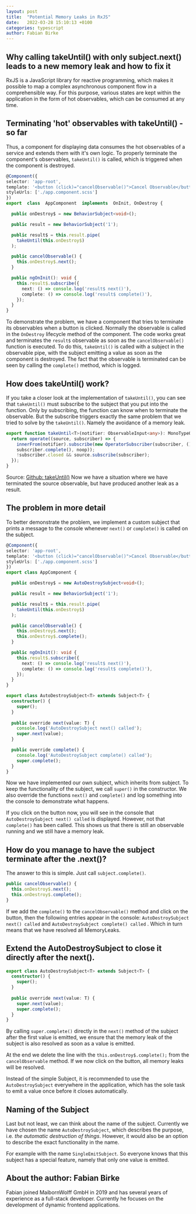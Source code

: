 ```yaml
---
layout: post
title:  "Potential Memory Leaks in RxJS"
date:   2022-03-28 15:10:13 +0100
categories: typescript
author: Fabian Birke
---
```


## Why calling takeUntil() with only subject.next() leads to a new memory leak and how to fix it

RxJS is a JavaScript library for reactive programming, which makes it possible to map a complex asynchronous component flow in a comprehensible way. For this purpose, various states are kept within the application in the form of hot observables, which can be consumed at any time.

## Terminating 'hot' observables with takeUntil() - so far

Thus, a component for displaying data consumes the hot observables of a service and extends them with it's own logic. To properly terminate the component's observables, `takeUntil()` is called, which is triggered when the component is destroyed.

```typescript
@Component({  
selector: 'app-root',  
template: '<button (click)="cancelObservable()">Cancel Observable</button>',  
styleUrls: ['./app.component.scss']  
})
export  class  AppComponent  implements  OnInit, OnDestroy {

  public onDestroy$ = new BehaviorSubject<void>();  

  public result = new BehaviorSubject('1');  

  public result$ = this.result.pipe(  
    takeUntil(this.onDestroy$)  
  );  

  public cancelObservable() {  
    this.onDestroy$.next();  
  }  

  public ngOnInit(): void {  
    this.result$.subscribe({  
      next: () => console.log('result$ next()'),  
      complete: () => console.log('result$ complete()'),  
    });
  }
}
```

To demonstrate the problem, we have a component that tries to terminate its observables when a button is clicked. Normally the observable is called in the `OnDestroy` lifecycle method of the component.
The code works great and terminates the `result$` observable as soon as the `cancelObservable()` function is executed. To do this, `takeUntil()` is called with a subject in the observable pipe, with the subject emitting a value as soon as the component is destroyed. The fact that the observable is terminated can be seen by calling the `complete()` method, which is logged.

## How does takeUntil() work?

If you take a closer look at the implementation of `takeUntil()`, you can see that `takeUntil()` must subscribe to the subject that you put into the function. Only by subscribing, the function can know when to terminate the observable. But the subscribe triggers exactly the same problem that we tried to solve by the `takeUntil()`. Namely the avoidance of a memory leak.

```typescript
export function takeUntil<T>(notifier: ObservableInput<any>): MonoTypeOperatorFunction<T> {
  return operate((source, subscriber) => {
    innerFrom(notifier).subscribe(new OperatorSubscriber(subscriber, () => 		
    subscriber.complete(), noop));
    !subscriber.closed && source.subscribe(subscriber);
  });
}
```
  
Source: [Github: takeUntil()](https://github.com/ReactiveX/rxjs/blob/master/src/internal/operators/takeUntil.ts)
Now we have a situation where we have terminated the source observable, but have produced another leak as a result.

## The problem in more detail

To better demonstrate the problem, we implement a custom subject that prints a message to the console whenever `next()` or `complete()` is called on the subject.

```typescript
@Component({  
selector: 'app-root',  
template: '<button (click)="cancelObservable()">Cancel Observable</button>',  
styleUrls: ['./app.component.scss']  
})  
export class AppComponent {  

  public onDestroy$ = new AutoDestroySubject<void>();  

  public result = new BehaviorSubject('1');  

  public result$ = this.result.pipe(  
    takeUntil(this.onDestroy$)  
  );

  public cancelObservable() {  
    this.onDestroy$.next();  
    this.onDestroy$.complete();  
  }

  public ngOnInit(): void {  
    this.result$.subscribe({  
      next: () => console.log('result$ next()'),  
      complete: () => console.log('result$ complete()'),  
    }); 
  }
}  

export class AutoDestroySubject<T> extends Subject<T> {  
  constructor() {  
    super();  
  }
  
  public override next(value: T) {  
    console.log('AutoDestroySubject next() called');  
    super.next(value);  
  }

  public override complete() {  
    console.log('AutoDestroySubject complete() called');  
    super.complete();  
  }
}
```

Now we have implemented our own subject, which inherits from subject. To keep the functionality of the subject, we call `super()` in the constructor. We also override the functions `next()` and `complete()` and log something into the console to demonstrate what happens. 

If you click on the button now, you will see in the console that `AutoDestroySubject next() called` is displayed. However, not that `complete()` has been called. This shows us that there is still an observable running and we still have a memory leak.

## How do you manage to have the subject terminate after the .next()?

The answer to this is simple. Just call `subject.complete()`.

```typescript
public cancelObservable() {  
  this.onDestroy$.next();  
  this.onDestroy$.complete();  
}  
```

If we add the `complete()` to the `cancelObservable()` method and click on the button, then the following entries appear in the console: `AutoDestroySubject next() called` and `AutoDestroySubject complete() called` . Which in turn means that we have resolved all MemoryLeaks.

## Extend the AutoDestroySubject to close it directly after the next().

```typescript
export class AutoDestroySubject<T> extends Subject<T> {  
  constructor() {  
    super();  
  }
  
  public override next(value: T) {  
    super.next(value);  
    super.complete();  
  }
}
```     
 
By calling `super.complete()` directly in the `next()` method of the subject after the first value is emitted, we ensure that the memory leak of the subject is also resolved as soon as a value is emitted.

At the end we delete the line with the `this.onDestroy$.complete();` from the `cancelObservable` method. If we now click on the button, all memory leaks will be resolved.

Instead of the simple Subject, it is recommended to use the `AutoDestroySubject` everywhere in the application, which has the sole task to emit a value once before it closes automatically.

## Naming of the Subject

Last but not least, we can think about the name of the subject. Currently we have chosen the name `AutoDestroySubject`, which describes the purpose, i.e. *the automatic destruction of things*. However, it would also be an option to describe the exact functionality in the name. 

For example with the name `SingleEmitSubject`. So everyone knows that this subject has a special feature, namely that only one value is emitted.

## About the author: Fabian Birke

Fabian joined MaibornWolff GmbH in 2019 and has several years of experience as a full-stack developer. Currently he focuses on the development of dynamic frontend applications.

